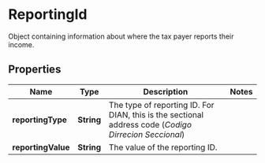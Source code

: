 

# ReportingId

Object containing information about where the tax payer reports their income.

## Properties

| Name | Type | Description | Notes |
|------------ | ------------- | ------------- | -------------|
|**reportingType** | **String** | The type of reporting ID. For DIAN, this is the sectional address code (*Codigo Dirrecion Seccional*) |  |
|**reportingValue** | **String** | The value of the reporting ID. |  |




